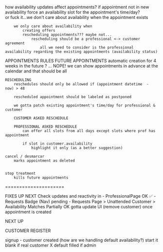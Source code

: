 
how availability updates affect appointments?
    if appointment not in new availability
        force an availability slot for the appointment's time/day?        
            or
        fuck it...we don't care about availability when the appointment exists
        
        
        
        
        we only care about availability when 
            creating offers
            rescheduling appointments??? maybe not...
                rescheduling should be a professional <-> customer agreement
                    all we need to consider is the professional availability regarding the existing appointments (availability status)



APPOINTMENTS RULES
    FUTURE APPOINTMENTS
        automatic creation for 4 weeks in the future ? ... NOPE!
        we can show appointments in advance at the calendar and that should be all

    RESCHEDULING
        reschedules should only be allowed if (appointment datetime  - now) > 48
        
        rescheduled appointment should be labeled as postponed

        we gotta patch existing appointment's time/day for professional & customer

        CUSTOMER ASKED RESCHEDULE
        
        PROFESSIONAL ASKED RESCHEDULE
            can offer all slots from all days except slots where prof has appointment

            if slot in customer.availability
                highlight it only (as a better suggestion)

    cancel / desmarcar
        marks appointment as deleted

    
    stop treatment
        kills future appointments




=====================

FIXES UP NEXT
    Check updates and reactivity in 
        - ProfessionalPage                                                          OK ✅
        - Requests Badge (Nav)                                                      pending
        - Requests Page > Unattended Customer > Availability Matches                Partially OK gotta update UI (remove customer) once appointment is created




NEXT UP

CUSTOMER REGISTER
    

signup
    - customer created (how are we handling default availability?)
        start it blank if real customer X default filled if admin

